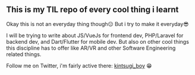 ## This is my TIL repo of every cool thing i learnt

Okay this is not an everyday thing though😑 But i try to make it everyday😎

I will be trying to write about JS/VueJs for frontend dev, PHP/Laravel for backend dev, and Dart/Flutter for mobile dev. But also on other cool things this discipline has to offer like AR/VR and other Software Engineering related things.

Follow me on Twitter, i'm fairly active there:  [kintsugi_boy](https://twitter.com/kintsugi_boy) 😁


